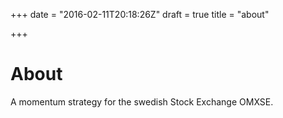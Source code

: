 +++
date = "2016-02-11T20:18:26Z"
draft = true
title = "about"

+++
# About
A momentum strategy for the swedish Stock Exchange OMXSE.

